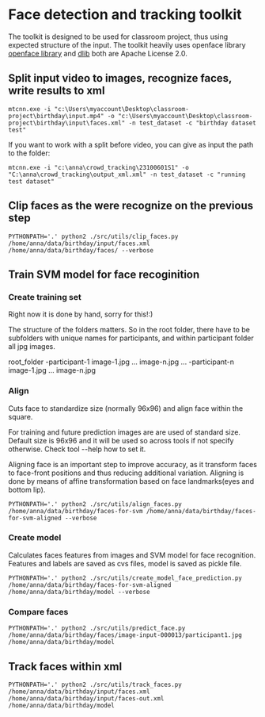 # Face detection and tracking toolkit

The toolkit is designed to be used for classroom project, thus using expected structure of the input.
The toolkit heavily uses openface library [openface library](https://cmusatyalab.github.io/openface/) and 
[dlib](http://dlib.net/) both are Apache License 2.0.


## Split input video to images, recognize faces, write results to xml

```
mtcnn.exe -i "c:\Users\myaccount\Desktop\classroom-project\birthday\input.mp4" -o "c:\Users\myaccount\Desktop\classroom-project\birthday\input\faces.xml" -n test_dataset -c "birthday dataset test"
```

If you want to work with a split before video, you can give as input the path to the folder:

```
mtcnn.exe -i "c:\anna\crowd_tracking\23100601S1" -o "C:\anna\crowd_tracking\output_xml.xml" -n test_dataset -c "running test dataset"
```

## Clip faces as the were recognize on the previous step 

```
PYTHONPATH='.' python2 ./src/utils/clip_faces.py /home/anna/data/birthday/input/faces.xml /home/anna/data/birthday/faces/ --verbose
```

## Train SVM model for face recoginition

### Create training set

Right now it is done by hand, sorry for this!:) 

The structure of the folders matters. So in the root folder, there have to be subfolders with unique names for participants, and within participant folder all jpg images.

root_folder
    -participant-1 
       image-1.jpg
       ...
       image-n.jpg
    ...
    -participant-n
       image-1.jpg
       ...
       image-n.jpg

### Align
Cuts face to standardize size (normally 96x96) and align face within the square.

For training and future prediction images are are used of standard size. Default size is 96x96 and it will be used so
across tools if not specify otherwise. Check tool --help how to set it. 

Aligning face is an important step to improve accuracy, as it transform faces to face-front positions and thus reducing
additional variation. Aligning is done by means of affine transformation based on face landmarks(eyes and bottom lip).

```
PYTHONPATH='.' python2 ./src/utils/align_faces.py /home/anna/data/birthday/faces-for-svm /home/anna/data/birthday/faces-for-svm-aligned --verbose
```

### Create model

Calculates faces features from images and SVM model for face recognition. Features and labels are saved as cvs files, model is saved as pickle file.

```
PYTHONPATH='.' python2 ./src/utils/create_model_face_prediction.py /home/anna/data/birthday/faces-for-svm-aligned /home/anna/data/birthday/model --verbose
```

### Compare faces

```
PYTHONPATH='.' python2 ./src/utils/predict_face.py /home/anna/data/birthday/faces/image-input-000013/participant1.jpg /home/anna/data/birthday/model
```

## Track faces within xml

```
PYTHONPATH='.' python2 ./src/utils/track_faces.py /home/anna/data/birthday/input/faces.xml /home/anna/data/birthday/input/faces-out.xml /home/anna/data/birthday/model
```
